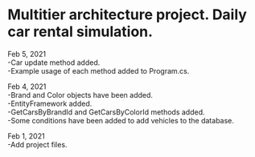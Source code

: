 # Multitier architecture project. Daily car rental simulation.  
  
Feb 5, 2021  
-Car update method added.  
-Example usage of each method added to Program.cs.  
  
Feb 4, 2021  
-Brand and Color objects have been added.  
-EntityFramework added.  
-GetCarsByBrandId and GetCarsByColorId methods added.  
-Some conditions have been added to add vehicles to the database.  
  
Feb 1, 2021  
-Add project files.  
